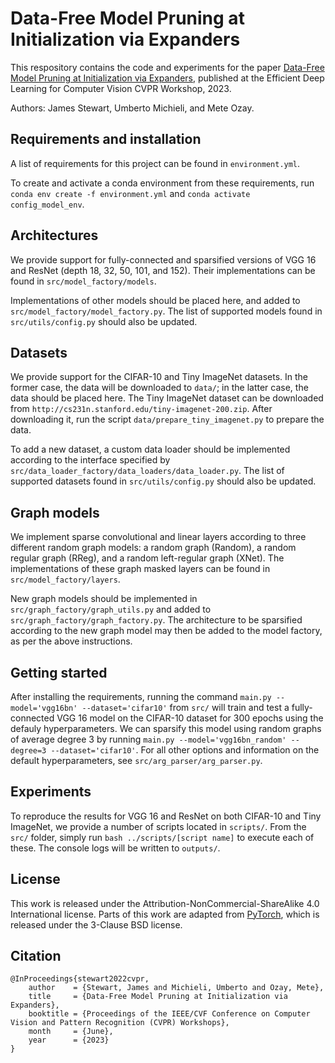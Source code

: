 <!-- Copyright (c) 2023 Samsung Electronics Co., Ltd.

Author(s):
James Stewart (j2.stewart@samsung.com; james1995stewart@gmail.com)
Umberto Michieli (u.michieli@samsung.com)
Mete Ozay (m.ozay@samsung.com)

Licensed under the Creative Commons Attribution-NonCommercial-ShareAlike 4.0 International (CC BY-NC-SA 4.0) License, (the "License");
you may not use this file except in compliance with the License.
You may obtain a copy of the License at https://creativecommons.org/licenses/by-nc-sa/4.0
Unless required by applicable law or agreed to in writing, software distributed under the License is distributed on an
"AS IS" BASIS, WITHOUT WARRANTIES OR CONDITIONS OF ANY KIND, either express or implied.
See the License for the specific language governing permissions and limitations under the License.
For conditions of distribution and use, see the accompanying LICENSE.md file. -->

# Data-Free Model Pruning at Initialization via Expanders

This respository contains the code and experiments for the paper [Data-Free Model Pruning at Initialization via Expanders](https://openaccess.thecvf.com/content/CVPR2023W/ECV/papers/Stewart_Data-Free_Model_Pruning_at_Initialization_via_Expanders_CVPRW_2023_paper.pdf), published at the Efficient Deep Learning for Computer Vision CVPR Workshop, 2023.

Authors: James Stewart, Umberto Michieli, and Mete Ozay.

## Requirements and installation

A list of requirements for this project can be found in ```environment.yml```. 

To create and activate a conda environment from these requirements, run ```conda env create -f environment.yml``` and ```conda activate config_model_env```.

## Architectures

We provide support for fully-connected and sparsified versions of VGG 16 and ResNet (depth 18, 32, 50, 101, and 152). Their implementations can be found in ```src/model_factory/models```.

Implementations of other models should be placed here, and added to ```src/model_factory/model_factory.py```. The list of supported models found in ```src/utils/config.py``` should also be updated.

## Datasets

We provide support for the CIFAR-10 and Tiny ImageNet datasets. In the former case, the data will be downloaded to ```data/```; in the latter case, the data should be placed here. The Tiny ImageNet dataset can be downloaded from ```http://cs231n.stanford.edu/tiny-imagenet-200.zip```.
After downloading it, run the script ```data/prepare_tiny_imagenet.py``` to prepare the data.

To add a new dataset, a custom data loader should be implemented according to the interface specified by ```src/data_loader_factory/data_loaders/data_loader.py```. The list of supported datasets found in ```src/utils/config.py``` should also be updated.

## Graph models

We implement sparse convolutional and linear layers according to three different random graph models: a random graph (Random), a random regular graph (RReg), and a random left-regular graph (XNet). The implementations of these graph masked layers can be found in ```src/model_factory/layers```.

New graph models should be implemented in ```src/graph_factory/graph_utils.py``` and added to ```src/graph_factory/graph_factory.py```. The architecture to be sparsified according to the new graph model may then be added to the model factory, as per the above instructions. 

## Getting started

After installing the requirements, running the command ```main.py --model='vgg16bn' --dataset='cifar10'``` from ```src/``` will train and test a fully-connected VGG 16 model on the CIFAR-10 dataset for 300 epochs using the defauly hyperparameters. We can sparsify this model using random graphs of average degree 3 by running ```main.py --model='vgg16bn_random' --degree=3 --dataset='cifar10'```. For all other options and information on the default hyperparameters, see ```src/arg_parser/arg_parser.py```.

## Experiments

To reproduce the results for VGG 16 and ResNet on both CIFAR-10 and Tiny ImageNet, we provide a number of scripts located in ```scripts/```. From the ```src/``` folder, simply run ```bash ../scripts/[script name]``` to execute each of these. The console logs will be written to ```outputs/```.

## License

This work is released under the Attribution-NonCommercial-ShareAlike 4.0 International license. Parts of this work are adapted from [PyTorch](https://github.com/pytorch/), which is released under the 3-Clause BSD license.

## Citation

```
@InProceedings{stewart2022cvpr,
    author    = {Stewart, James and Michieli, Umberto and Ozay, Mete},
    title     = {Data-Free Model Pruning at Initialization via Expanders},
    booktitle = {Proceedings of the IEEE/CVF Conference on Computer Vision and Pattern Recognition (CVPR) Workshops},
    month     = {June},
    year      = {2023}
}
```
